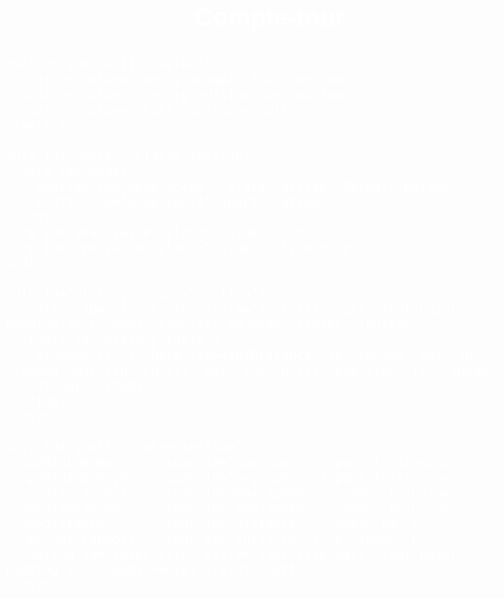 <!DOCTYPE html>
<html lang="fr">
<head>
  <meta charset="UTF-8">
  <meta name="viewport" content="width=device-width, initial-scale=1.0">
  <title>Compte-tour V4</title>
  <style>
    :root {
      /* Seuils d’hystérésis */
      --rpm-down-normal: 1500;   /* seuil rétrograde normal */
      --rpm-up-normal:   2150;   /* seuil passage supérieur normal */
      --rpm-down-sport:  2500;   /* seuil rétrograde sport */
      --rpm-up-sport:    3500;   /* seuil passage supérieur sport */

      /* Couleurs */
      --bg-page      : #000;
      --text-page    : #fff;
      --bg-center    : #000;
      --text-center  : #fff;
      --bg-history   : #000;
      --text-history : #000;
      --bg-stats     : #000;
      --text-stats   : #000;

      /* Tailles fluides (mobile first) */
      --font-base      : 4vw;
      --font-title     : 5vw;
      --font-mode      : 4vw;
      --font-value     : 15.5vw;
      --font-stats-val : 6.5vw;

      /* Espacements */
      --gap    : 1.7vw;
      --pad    : 2.7vw;
      --radius : 4vw;
    }
    *, *::before, *::after { box-sizing: border-box; }
    body {
      margin: 0;
      padding: var(--pad);
      font-family: Arial, sans-serif;
      background: var(--bg-page);
      color: var(--text-page);
      font-size: var(--font-base);
      line-height: 1.2;
    }
    .container {
      width: 100%;
      display: flex;
      flex-direction: column;
      gap: var(--gap);
    }
    h1, h2 {
      margin: 0;
      text-align: center;
      color: var(--text-page);
    }
    h1 { font-size: var(--font-title); }
    h2 { font-size: var(--font-base); }
    #section-select {
      padding: var(--pad);
      border: 1px solid #ccc;
      border-radius: var(--radius);
      font-size: var(--font-base);
      background: #fff;
      color: #000;
    }
    .section {
      display: none;
      padding: var(--pad);
      border-radius: var(--radius);
      box-shadow: 0 2px 5px rgba(0,0,0,0.1);
    }
    #center { background: var(--bg-center); color: var(--text-center); }
    #history { background: var(--bg-history); color: var(--text-history); }
    #stats { background: var(--bg-stats); color: var(--text-stats); }
    #center .value {
      font-size: var(--font-value);
      text-align: center;
      margin: var(--gap) 0;
      color: var(--text-center) !important;
    }
    #center #modes {
      display: flex;
      justify-content: center;
      gap: var(--gap);
      flex-wrap: wrap;
      margin-bottom: var(--gap);
    }
    #center #modes button {
      flex: 1 1 auto;
      padding: var(--pad);
      font-size: var(--font-mode);
      border: none;
      border-radius: var(--radius);
      background: #ccc;
      color: #000;
      cursor: pointer;
      transition: background .2s;
      min-width: 30%;
    }
    #center #modes button.active {
      background: var(--bg-center);
      color: var(--text-center);
    }
    table {
      width: 100%;
      border-collapse: collapse;
      margin-top: var(--gap);
      font-size: var(--font-base);
    }
    th, td {
      border: 1px solid #ccc;
      padding: calc(var(--pad)/2);
      text-align: center;
    }
    th { background: #bbdefb; color: #000; }
    #stats p {
      font-size: var(--font-stats-val);
      margin: calc(var(--gap)/2) 0;
      color: var(--text-page) !important;
    }
    #stats p span { color: var(--text-page) !important; }
    @media(min-width:480px) {
      :root {
        --font-base      : 1.5rem;
        --font-title     : 2.5rem;
        --font-mode      : 1.7rem;
        --font-value     : 5rem;
        --font-stats-val : 2rem;
        --gap            : 1rem;
        --pad            : 0.5rem;
        --radius         : 8px;
      }
    }
  </style>
</head>
<body>
  <div class="container">
    <h1>Compte-tour</h1>

    <select id="section-select">
      <option value="center">Compte-tour</option>
      <option value="history">Historique</option>
      <option value="stats">Valeurs</option>
    </select>

    <div id="center" class="section">
      <div id="modes">
        <button id="mode-normal" class="active">Normal</button>
        <button id="mode-sport">Sport</button>
      </div>
      <p id="gear-value" class="value">—</p>
      <p id="rpm-value" class="value">— tr/min</p>
    </div>

    <div id="history" class="section">
      <button id="export-btn" style="font-size:var(--font-base); padding:var(--pad)">Exporter nouveaux trajets</button>
      <table id="history-table">
        <thead><tr><th>Date</th><th>Distance</th><th>Rég. moy</th><th>Rég. max</th><th>Vit. moy</th><th>Vit. max</th></tr></thead>
        <tbody></tbody>
      </table>
    </div>

    <div id="stats" class="section">
      <p>Régime max   : <span id="max-rpm">—</span> tr/min</p>
      <p>Régime moyen : <span id="avg-rpm">—</span> tr/min</p>
      <p>Vitesse max  : <span id="max-speed">—</span> km/h</p>
      <p>Vitesse moy  : <span id="avg-speed">—</span> km/h</p>
      <p>Distance     : <span id="distance">—</span> km</p>
      <p>Chgt rapport : <span id="shift-count">0</span></p>
      <button id="reset-trip" style="font-size:var(--font-base); padding:var(--pad)">Reset trajet</button>
    </div>
  </div>

  <script>
    // Charger historique
    let historyArr = JSON.parse(localStorage.getItem('trajets') || '[]');
    const histBody = document.querySelector('#history-table tbody');
    function renderHistory() {
      histBody.innerHTML = '';
      historyArr.forEach(t => {
        const tr = document.createElement('tr');
        ['date','distance','avgRpm','maxRpm','avgSpeed','maxSpeed']
          .forEach(k => { const td = document.createElement('td'); td.textContent = t[k]; tr.appendChild(td); });
        histBody.appendChild(tr);
      });
    }
    renderHistory();
    let lastExport = historyArr.length;

    // Navigation sections
    const sections = { center: document.getElementById('center'), history: document.getElementById('history'), stats: document.getElementById('stats') };
    document.getElementById('section-select').onchange = e => {
      Object.values(sections).forEach(s => s.style.display = 'none');
      sections[e.target.value].style.display = 'block';
    };
    sections.center.style.display = 'block';

    // Config modes et seuils
    const ranges = { normal:{down:1500,up:2150}, sport:{down:200,up:3500} };
    let mode = 'normal';
    let lastGear = null;
    const v1000 = {1:7.45,2:13.45,3:18.97,4:24.35,5:30.55};
    const btnN = document.getElementById('mode-normal'), btnS = document.getElementById('mode-sport');
    const gearEl = document.getElementById('gear-value'), rpmEl = document.getElementById('rpm-value');

    function switchMode(m) {
      mode = m;
      btnN.classList.toggle('active', m === 'normal');
      btnS.classList.toggle('active', m === 'sport');
      lastGear = null;
    }
    btnN.onclick = () => switchMode('normal');
    btnS.onclick = () => switchMode('sport');
    switchMode('normal');

    // Détection du rapport
    function determineGear(sp) {
      if (sp < 5.5) { lastGear = null; return null; }
      if (lastGear == null) { lastGear = 1; return 1; }
      const r = Math.round(sp*1000/v1000[lastGear]);
      const {up:UPSET, down:DOWNSET} = ranges[mode];
      if (r > UPSET && lastGear < 5) lastGear++;
      else if (r < DOWNSET && lastGear > 1) lastGear--;
      return lastGear;
    }

    // Calcul RPM
    function calcRpm(sp,g) {
      if (sp < 5.5 || g == null) return 900;
      return Math.round(sp*1000/v1000[g]);
    }

    // Mise à jour temps réel
    let speedData=[], rpmData=[], shiftCount=0, cumulativeDistance=0;
    function updateDisplay(sp) {
      const g = determineGear(sp);
      const r = calcRpm(sp,g);
      gearEl.textContent = g !== null ? g : '—';
      rpmEl.textContent  = r + ' tr/min';
      if (sp != null) {
        speedData.push(sp); rpmData.push(r);
        if (g !== null && g !== lastGear) shiftCount++;
        lastGear = g;
        cumulativeDistance += sp/3600;
      }
      document.getElementById('max-rpm').textContent   = rpmData.length ? Math.max(...rpmData) : '—';
      document.getElementById('avg-rpm').textContent   = rpmData.length ? Math.round(rpmData.reduce((a,b)=>a+b,0)/rpmData.length) : '—';
      document.getElementById('max-speed').textContent = speedData.length ? Math.max(...speedData).toFixed(1) : '—';
      document.getElementById('avg-speed').textContent = speedData.length ? (speedData.reduce((a,b)=>a+b,0)/speedData.length).toFixed(1) : '—';
      document.getElementById('distance').textContent  = cumulativeDistance.toFixed(2);
      document.getElementById('shift-count').textContent = shiftCount;
    }

    // Géoloc
    if ('geolocation' in navigator) {
      navigator.geolocation.watchPosition(pos => {
        let s = pos.coords.speed; if (s!=null) s*=3.6;
        updateDisplay(s);
      }, console.error, {enableHighAccuracy:true, maximumAge:500, timeout:5000});
    } else {
      rpmEl.textContent = 'GPS non dispo';
    }

    // Reset trajet
    document.getElementById('reset-trip').onclick = () => {
      if (!rpmData.length) return;
      historyArr.push({
        date: new Date().toLocaleString(),
        distance: cumulativeDistance.toFixed(2),
        avgRpm: Math.round(rpmData.reduce((a,b)=>a+b,0)/rpmData.length),
        maxRpm: Math.max(...rpmData),
        avgSpeed: (speedData.reduce((a,b)=>a+b,0)/speedData.length).toFixed(1),
        maxSpeed: Math.max(...speedData).toFixed(1)
      });
      localStorage.setItem('trajets', JSON.stringify(historyArr));
      speedData=[]; rpmData=[]; shiftCount=0; cumulativeDistance=0; lastGear=null;
      renderHistory();
    };

    // Export CSV
    document.getElementById('export-btn').onclick = () => {
      const newTrips = historyArr.slice(lastExport);
      if (!newTrips.length) { alert('Aucun nouveau trajet'); return; }
      let csv = 'Date;Distance;Régime moyen;Régime max;Vitesse moyenne;Vitesse max\n';
      newTrips.forEach(t => {
        csv += `${t.date};${t.distance};${t.avg
